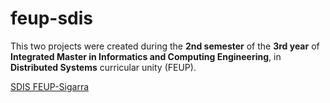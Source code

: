 # feup-sdis
 
This two projects were created during the **2nd semester** of the **3rd year** of **Integrated Master in Informatics and Computing Engineering**, in **Distributed Systems** curricular unity (FEUP).

[SDIS FEUP-Sigarra](https://sigarra.up.pt/feup/en/UCURR_GERAL.FICHA_UC_VIEW?pv_ocorrencia_id=333650 "Curricular Unity Homepage")